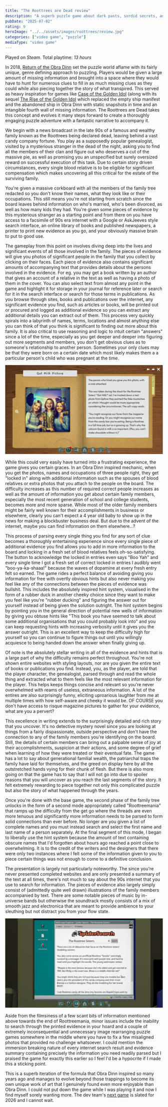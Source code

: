 ```yaml
---
title: "The Roottrees are Dead review"
description: "A superb puzzle game about dark pasts, sordid secrets, and internet sleuthing"
pubDate: "2025-07-02"
rating: 9
heroImage: "../../assets/images/roottrees/review.jpg"
categories: ["video game", "puzzle"]
mediaType: "video game"
---
```


Played on _Steam_. Total playtime: _13 hours_

In 2018, [Return of the Obra Dinn](https://store.steampowered.com/app/653530/Return_of_the_Obra_Dinn/) set the puzzle world aflame with its fairly unique, genre defining approach to puzzling. Players would be given a large amount of missing information and brought into a space where they would have to hunt for numerous clues to fill in as much missing clues as they could while also piecing together the story of what transpired. This served as heavy inspiration for games like [Case of the Golden Idol](https://store.steampowered.com/app/1677770/The_Case_of_the_Golden_Idol/) (along with its sequel [The Rise of the Golden Idol](https://store.steampowered.com/app/2716400/The_Rise_of_the_Golden_Idol/) which replaced the empty ship manifest and the abandoned ship in Obra Dinn with static snapshots in time and an intangible fourth wall of missing information. The Roottrees are Dead takes this concept and evolves it many steps forward to create a thoroughly engaging puzzle adventure with a fantastic narrative to accompany it.

We begin with a news broadcast in the late 90s of a famous and wealthy family known as the Roottrees being declared dead, leaving behind a vast candy company fortune. You play as a supposedly popular genealogist, visited by a mysterious stranger in the dead of the night, asking you to find all the members of their clan and figure out who deserves a cut of the massive pie, as well as promising you an unspecified but surely oversized reward on successful execution of this task. Due to certain story driven circumstances, every single blood relative is to be eligible for significant compensation which makes uncovering all this critical for the estate of the surviving family.

You're given a massive corkboard with all the members of the family tree redacted so you don't know their names, what they look like or their occupations. This still means you're not starting from scratch since the board leaves behind information on who's married, who's been divorced, as well as how many kids they had. You're given some pieces of evidence by this mysterious stranger as a starting point and from there on you have access to a facsimile of 90s era internet with a Google or AskJeeves style search interface, an online library of books and published newspapers, a printer to print new evidence as you go, and your obviously massive brain to put to good use.

The gameplay from this point on involves diving deep into the lives and significant events of all those involved in the family. The pieces of evidence will give you photos of significant people in the family that you collect by clicking on their faces. Each piece of evidence also contains significant amounts of accompanying text that provides details about the persons involved in the evidence. For eg. you may get a book written by an author that gives an account of a relative in the text as well as having a photo of them in the cover. You can also select text from almost any point in the game and highlight it for storage in your journal for reference later or search for it in the search interface or search for those terms in publications. As you browse through sites, books and publications over the internet, any significant evidence you find, such as articles or books, will be printed out or procured and logged as additional evidence so you can extract any additional details you can extract out of them. This process very quickly spirals into a labyrinth of names, terms, locations and almost anything else you can think of that you think is significant to finding out more about this family. It is also critical to use reasoning and logic to intuit certain "answers" since a lot of the time, especially as you get deeper and deeper into figuring out more segments and members, you don't get obvious clues as to someone's relationship to another person. Sometimes your only clues may be that they were born on a certain date which most likely makes them a a particular person's child who was pregnant at the time.

![A piece of evidence from the game](../../assets/images/roottrees/evidence.jpg)

While this could very easily have turned into a frustrating experience, the game gives you certain graces. In an Obra Dinn inspired mechanic, when you get the photos, names and occupations of three people right, they get "locked in" along with additional information such as the spouses of blood relatives or extra photos that you attach to the people on the board. The difficulty increases as this number of required correct people increases as well as the amount of information you get about certain family members, especially the most recent generation of school and college students, becomes more and more sparse. While most of the older family members might be fairly well known for their accomplishments in business or elsewhere, clearly you can't expect a 4 year old baby to show up in the news for making a blockbuster business deal. But due to the advent of the internet, maybe you can find information on them elsewhere...?

This process of parsing every single thing you find for any sort of clue becomes a thoroughly entertaining experience since every single piece of additional evidence you find allows you to add in more information to the board and locking in a fresh set of blood relatives feels oh-so-satisfying. The button to acknowledge the locked in entries even says "Boo Yah" and every single time I got a fresh set of correct locked in entries I audibly went "boo-ya-ka-shaaa!" because the waves of dopamine at every fresh entry felt so earned. The game rides a perfect balance of avoiding giving you information for free with overtly obvious hints but also never making you feel like any of the connections between the pieces of evidence was bullshit. This includes the absolutely inspired hint system, visualised in the form of a rubber duck in another cheeky choice since they want to make you feel like you're "rubber ducking" and figuring the answer out for yourself instead of being given the solution outright. The hint system begins by pointing you in the general direction of potential new wells of information by giving you obtuse hints like "This book you have seemed to talk about some additional organisations that you could probably look into" and you can keep requesting hints with increasing verbosity until it gives you the answer outright. This is an excellent way to keep the difficulty high for yourself so you can continue to figure things out until you willingly acquiesce to being handed down the answer when finally giving up.

Of note is the absolutely stellar writing in all of the evidence and hints that is a large part of why the difficulty remains perfect throughout. You're not shown entire websites with styling layouts, nor are you given the entire text of books or publications you find. Instead, you, as the player, are told that the player character, the genealogist, parsed through and read the whole thing and extracted what to them feels like the most relevant information for the player. This helps keeps things concise and relevant so you're never overwhelmed with reams of useless, extraneous information. A lot of the entires are also surprisingly funny, eliciting uproarious laughter from me at multiple times with how self-aware and cheeky it would be. OF COURSE you don't have access to risque magazine pictures to gather for your evidence, what are you a pervert?

This excellence in writing extends to the surprisingly detailed and rich story that you uncover. It's no detective mystery novel since you are looking at things from a fairly dispassionate, outside perspective and don't have the connection to any of the family members you're identifying on the board. Still, the details of certain members can bring out a palpable sense of joy at their accomplishments, suspicion at their actions, and some degree of grief when learning of how they were treated or their eventual fate. The game has a lot to say about generational familial wealth, the patriarchal traps the family have laid for themselves, and the greed on display here by all the outstretched hands vying for their chunk of flesh. But there is also more going on that the game has to say that I will not go into due to spoiler reasons that you will uncover as you reach the last segments of the story. It felt extremely rewarding to piece together not only this complicated puzzle but also the story of what happened through the years.

Once you're done with the base game, the second phase of the family tree unlocks in the form of a second mode appropriately called "Roottreemania" that ramps up the difficulty from the get go where the threads are even more tenuous and significantly more information needs to be parsed to form solid connections than ever before. No longer are you given a list of complete names and you must instead search and select the first name and last name of a person separately. At the final segment of this mode, I began to liberally use the hint system because the amount of text containing obscure names that I'd forgotten about hours ago reached a point close to overwhelming. It is to the credit of the writers and the designers that there were only two instances where I felt some of the information given to you to piece certain things was not enough to come to a definitive conclusion.

The presentation is largely not particularly noteworthy. The since you're never presented completed websites and are only presented a summary of the text at all times, there's not much to say about the 90s internet that you use to search for information. The pieces of evidence also largely simply consist of (admittedly quite well drawn) illustrations of the family members accompanied by text. There are some notable pieces of music by in-universe bands but otherwise the soundtrack mostly consists of a mix of smooth jazz and electronica that are meant to provide ambience to your sleuthing but not distract you from your flow state.

![A perfectly serviceable recreation of 90s internet](../../assets/images/roottrees/internet.jpg)

Aside from the filmsiness of a few scant bits of information mentioned above towards the end of Roottreemania, minor issues include the inability to search through the printed evidence in your hoard and a couple of extremely inconsequential and unnecessary image rearranging puzzle games somewhere in the middle where you have to fix a few misaligned photos that provided no challenge whatsoever. I could mention the immersion breaking nature of every internet search result and evidence summary containing precisely the information you need readily parsed but I praised the game for exactly this earlier so I feel I'd be a hypocrite if I made this a sticking point.

This is a superb iteration of the formula that Obra Dinn inspired so many years ago and manages to evolve beyond those trappings to become its own unique work of art that I genuinely found even more enjoyable than Obra Dinn. I could not put down the game while I was playing it and now I find myself sorely wanting more. The dev team's [next game](https://store.steampowered.com/app/3641000/The_Incident_at_Galley_House/) is slated for 2026 and I cannot wait.
